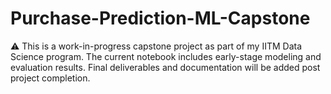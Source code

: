 # Purchase-Prediction-ML-Capstone
⚠️ This is a work-in-progress capstone project as part of my IITM Data Science program. The current notebook includes early-stage modeling and evaluation results. Final deliverables and documentation will be added post project completion.
